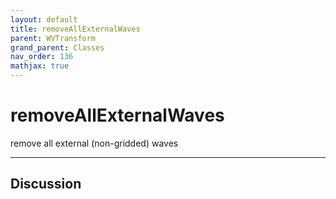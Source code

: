 ```yaml
---
layout: default
title: removeAllExternalWaves
parent: WVTransform
grand_parent: Classes
nav_order: 136
mathjax: true
---
```


#  removeAllExternalWaves

remove all external (non-gridded) waves


---

## Discussion

  

